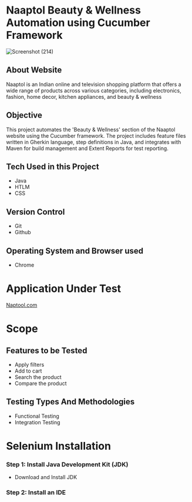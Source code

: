 # Naaptol Beauty & Wellness Automation using Cucumber Framework
![Screenshot (214)](https://github.com/user-attachments/assets/17cbbf3f-6d10-4082-9b4d-3c9361e73188)
## About Website
Naaptol is an Indian online and television shopping platform that offers a wide range of products across various categories, including electronics, fashion, home decor, kitchen appliances, and beauty & wellness
## Objective
This project automates the 'Beauty & Wellness' section of the Naaptol website using the Cucumber framework. The project includes feature files written in Gherkin language, step definitions in Java, and integrates with Maven for build management and Extent Reports for test reporting.
## Tech Used in this Project
* Java
* HTLM
* CSS
## Version Control
* Git
* Github
## Operating System and Browser used
* Chrome
# Application Under Test
[Naptool.com](https://www.naaptol.com/)
# Scope
## Features to be Tested
* Apply filters
* Add to cart
* Search the product
* Compare the product
## Testing Types And Methodologies
* Functional Testing
* Integration Testing
# Selenium Installation
### Step 1: Install Java Development Kit (JDK)
* Download and Install JDK
### Step 2: Install an IDE
